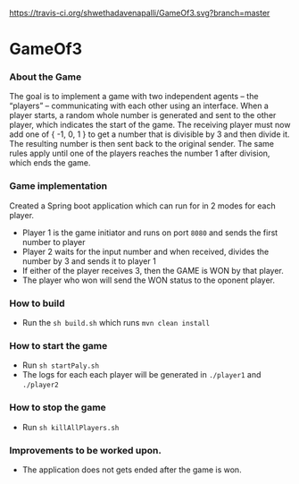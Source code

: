 https://travis-ci.org/shwethadavenapalli/GameOf3.svg?branch=master


# GameOf3


### About the Game

The goal is to implement a game with two independent agents – the “players” –
communicating with each other using an interface.
When a player starts, a random whole number is generated and sent to the other player, which indicates the start of the game. The receiving player must now add one of { -1, 0, 1 } to get a number that is divisible by 3 and then divide it. The resulting number is then sent back to the original sender.
The same rules apply until one of the players reaches the number 1 after division, which ends the game.

### Game implementation 

Created a Spring boot application which can run for in 2 modes for each player.

- Player 1 is the game initiator and runs on port `8080` and sends the first number to player
- Player 2 waits for the input number and when received, divides the number by 3 and sends it to player 1
- If either of the player receives 3, then the GAME is WON by that player.
- The player who won will send the WON status to the oponent player.

### How to build 
 - Run the `sh build.sh` which runs `mvn clean install`

### How to start the game 
- Run `sh startPaly.sh`
- The logs for each each player will be generated in `./player1` and `./player2`

### How to stop the game
- Run `sh killAllPlayers.sh`

### Improvements to be worked upon. 
- The application does not gets ended after the game is won.
